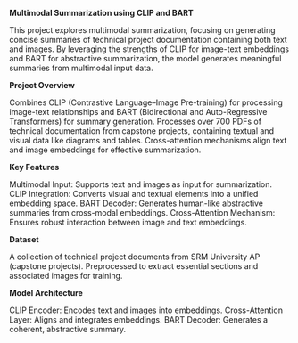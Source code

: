 **Multimodal Summarization using CLIP and BART**

This project explores multimodal summarization, focusing on generating concise summaries of technical project documentation containing both text and images. By leveraging the strengths of CLIP for image-text embeddings and BART for abstractive summarization, the model generates meaningful summaries from multimodal input data.

**Project Overview**

Combines CLIP (Contrastive Language–Image Pre-training) for processing image-text relationships and BART (Bidirectional and Auto-Regressive Transformers) for summary generation.
Processes over 700 PDFs of technical documentation from capstone projects, containing textual and visual data like diagrams and tables.
Cross-attention mechanisms align text and image embeddings for effective summarization.

**Key Features**

Multimodal Input: Supports text and images as input for summarization.
CLIP Integration: Converts visual and textual elements into a unified embedding space.
BART Decoder: Generates human-like abstractive summaries from cross-modal embeddings.
Cross-Attention Mechanism: Ensures robust interaction between image and text embeddings.

**Dataset**

A collection of technical project documents from SRM University AP (capstone projects).
Preprocessed to extract essential sections and associated images for training.

**Model Architecture**

CLIP Encoder: Encodes text and images into embeddings.
Cross-Attention Layer: Aligns and integrates embeddings.
BART Decoder: Generates a coherent, abstractive summary.
